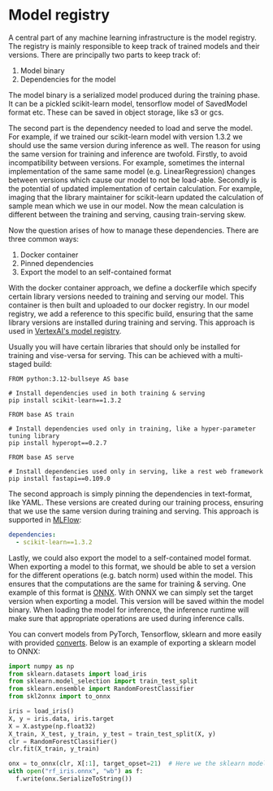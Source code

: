 # Model registry

A central part of any machine learning infrastructure is the model registry. The registry is mainly responsible to keep track of trained models and their versions. There are principally two parts to keep track of:

<ol>
  <li>Model binary</li>
  <li>Dependencies for the model</li>
</ol>

The model binary is a serialized model produced during the training phase. It can be a pickled scikit-learn model, tensorflow model of SavedModel format etc. These can be saved in object storage, like s3 or gcs.

The second part is the dependency needed to load and serve the model. For example, if we trained our scikit-learn model with version 1.3.2 we should use the same version during inference as well. The reason for using the same version for training and inference are twofold. Firstly, to avoid incompatibility between versions. For example, sometimes the internal implementation of the same same model (e.g. LinearRegression) changes between versions which cause our model to not be load-able. Secondly is the potential of updated implementation of certain calculation. For example, imaging that the library maintainer for scikit-learn updated the calculation of sample mean which we use in our model. Now the mean calculation is different between the training and serving, causing train-serving skew.

Now the question arises of how to manage these dependencies. There are three common ways:

<ol>
  <li>Docker container</li>
  <li>Pinned dependencies</li>
  <li>Export the model to an self-contained format</li>
</ol>

With the docker container approach, we define a dockerfile which specify certain library versions needed to training and serving our model. This container is then built and uploaded to our docker registry. In our model registry, we add a reference to this specific build, ensuring that the same library versions are installed during training and serving. This approach is used in [VertexAI's model registry](https://cloud.google.com/vertex-ai/docs/training/containers-overview).

Usually you will have certain libraries that should only be installed for training and vise-versa for serving. This can be achieved with a multi-staged build:

```docker
FROM python:3.12-bullseye AS base

# Install dependencies used in both training & serving
pip install scikit-learn==1.3.2

FROM base AS train

# Install dependencies used only in training, like a hyper-parameter tuning library
pip install hyperopt==0.2.7

FROM base AS serve

# Install dependencies used only in serving, like a rest web framework
pip install fastapi==0.109.0
```

The second approach is simply pinning the dependencies in text-format, like YAML. These versions are created during our training process, ensuring that we use the same version during training and serving. This approach is supported in [MLFlow](https://mlflow.org/docs/latest/model-registry.html#concepts):

```yaml
dependencies:
  - scikit-learn==1.3.2
```

Lastly, we could also export the model to a self-contained model format. When exporting a model to this format, we should be able to set a version for the different operations (e.g. batch norm) used within the model. This ensures that the computations are the same for training & serving. One example of this format is [ONNX](https://github.com/onnx/onnx). With ONNX we can simply set the target version when exporting a model. This version will be saved within the model binary. When loading the model for inference, the inference runtime will make sure that appropriate operations are used during inference calls. 

You can convert models from PyTorch, Tensorflow, sklearn and more easily with provided [converts](https://github.com/onnx/tutorials?tab=readme-ov-file#converting-to-onnx-format). Below is an example of exporting a sklearn model to ONNX:

```python
import numpy as np
from sklearn.datasets import load_iris
from sklearn.model_selection import train_test_split
from sklearn.ensemble import RandomForestClassifier
from skl2onnx import to_onnx

iris = load_iris()
X, y = iris.data, iris.target
X = X.astype(np.float32)
X_train, X_test, y_train, y_test = train_test_split(X, y)
clr = RandomForestClassifier()
clr.fit(X_train, y_train)

onx = to_onnx(clr, X[:1], target_opset=21)  # Here we the sklearn model to ONNX, with opset=21
with open("rf_iris.onnx", "wb") as f:
  f.write(onx.SerializeToString())
```

